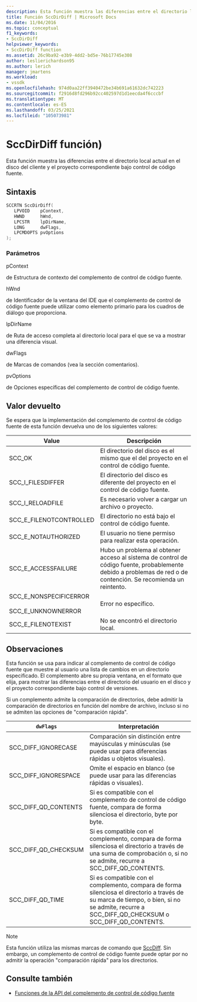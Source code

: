 ```yaml
---
description: Esta función muestra las diferencias entre el directorio local actual en el disco del cliente y el proyecto correspondiente bajo control de código fuente.
title: Función SccDirDiff | Microsoft Docs
ms.date: 11/04/2016
ms.topic: conceptual
f1_keywords:
- SccDirDiff
helpviewer_keywords:
- SccDirDiff function
ms.assetid: 26c9ba92-e3b9-4dd2-bd5e-76b17745e308
author: leslierichardson95
ms.author: lerich
manager: jmartens
ms.workload:
- vssdk
ms.openlocfilehash: 974d0aa22ff3940472be34b691a61632dc742223
ms.sourcegitcommit: f2916d8fd296b92cc402597d1d1eecda4f6cccbf
ms.translationtype: MT
ms.contentlocale: es-ES
ms.lasthandoff: 03/25/2021
ms.locfileid: "105073981"
---
```

# <a name="sccdirdiff-function"></a>SccDirDiff función)
Esta función muestra las diferencias entre el directorio local actual en el disco del cliente y el proyecto correspondiente bajo control de código fuente.

## <a name="syntax"></a>Sintaxis

```cpp
SCCRTN SccDirDiff(
   LPVOID    pContext,
   HWND      hWnd,
   LPCSTR    lpDirName,
   LONG      dwFlags,
   LPCMDOPTS pvOptions
);
```

### <a name="parameters"></a>Parámetros
 pContext

de Estructura de contexto del complemento de control de código fuente.

 hWnd

de Identificador de la ventana del IDE que el complemento de control de código fuente puede utilizar como elemento primario para los cuadros de diálogo que proporciona.

 lpDirName

de Ruta de acceso completa al directorio local para el que se va a mostrar una diferencia visual.

 dwFlags

de Marcas de comandos (vea la sección comentarios).

 pvOptions

de Opciones específicas del complemento de control de código fuente.

## <a name="return-value"></a>Valor devuelto
 Se espera que la implementación del complemento de control de código fuente de esta función devuelva uno de los siguientes valores:

|Value|Descripción|
|-----------|-----------------|
|SCC_OK|El directorio del disco es el mismo que el del proyecto en el control de código fuente.|
|SCC_I_FILESDIFFER|El directorio del disco es diferente del proyecto en el control de código fuente.|
|SCC_I_RELOADFILE|Es necesario volver a cargar un archivo o proyecto.|
|SCC_E_FILENOTCONTROLLED|El directorio no está bajo el control de código fuente.|
|SCC_E_NOTAUTHORIZED|El usuario no tiene permiso para realizar esta operación.|
|SCC_E_ACCESSFAILURE|Hubo un problema al obtener acceso al sistema de control de código fuente, probablemente debido a problemas de red o de contención. Se recomienda un reintento.|
|SCC_E_NONSPECIFICERROR<br /><br /> SCC_E_UNKNOWNERROR|Error no específico.|
|SCC_E_FILENOTEXIST|No se encontró el directorio local.|

## <a name="remarks"></a>Observaciones
 Esta función se usa para indicar al complemento de control de código fuente que muestre al usuario una lista de cambios en un directorio especificado. El complemento abre su propia ventana, en el formato que elija, para mostrar las diferencias entre el directorio del usuario en el disco y el proyecto correspondiente bajo control de versiones.

 Si un complemento admite la comparación de directorios, debe admitir la comparación de directorios en función del nombre de archivo, incluso si no se admiten las opciones de "comparación rápida".

|`dwFlags`|Interpretación|
|---------------|--------------------|
|SCC_DIFF_IGNORECASE|Comparación sin distinción entre mayúsculas y minúsculas (se puede usar para diferencias rápidas u objetos visuales).|
|SCC_DIFF_IGNORESPACE|Omite el espacio en blanco (se puede usar para las diferencias rápidas o visuales).|
|SCC_DIFF_QD_CONTENTS|Si es compatible con el complemento de control de código fuente, compara de forma silenciosa el directorio, byte por byte.|
|SCC_DIFF_QD_CHECKSUM|Si es compatible con el complemento, compara de forma silenciosa el directorio a través de una suma de comprobación o, si no se admite, recurre a SCC_DIFF_QD_CONTENTS.|
|SCC_DIFF_QD_TIME|Si es compatible con el complemento, compara de forma silenciosa el directorio a través de su marca de tiempo, o bien, si no se admite, recurre a SCC_DIFF_QD_CHECKSUM o SCC_DIFF_QD_CONTENTS.|

> [!NOTE]
> Esta función utiliza las mismas marcas de comando que [SccDiff](../extensibility/sccdiff-function.md). Sin embargo, un complemento de control de código fuente puede optar por no admitir la operación "comparación rápida" para los directorios.

## <a name="see-also"></a>Consulte también
- [Funciones de la API del complemento de control de código fuente](../extensibility/source-control-plug-in-api-functions.md)
